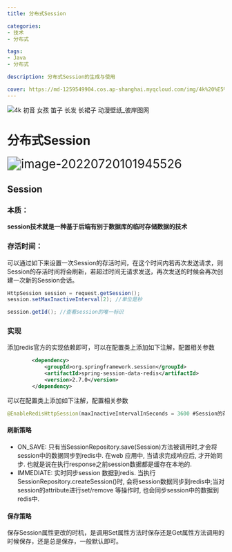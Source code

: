 ```yaml
---
title: 分布式Session

categories: 
- 技术
- 分布式

tags:
- Java
- 分布式

description: 分布式Session的生成与使用

cover: https://md-1259549904.cos.ap-shanghai.myqcloud.com/img/4k%20%E5%88%9D%E9%9F%B3%20%E5%A5%B3%E5%AD%A9%20%E7%AC%9B%E5%AD%90%20%E9%95%BF%E5%8F%91%20%E9%95%BF%E8%A3%99%E5%AD%90%20%E5%8A%A8%E6%BC%AB%E5%A3%81%E7%BA%B8_%E5%BD%BC%E5%B2%B8%E5%9B%BE%E7%BD%91.jpg
---
```


![4k 初音 女孩 笛子 长发 长裙子 动漫壁纸_彼岸图网](https://md-1259549904.cos.ap-shanghai.myqcloud.com/img/4k%20%E5%88%9D%E9%9F%B3%20%E5%A5%B3%E5%AD%A9%20%E7%AC%9B%E5%AD%90%20%E9%95%BF%E5%8F%91%20%E9%95%BF%E8%A3%99%E5%AD%90%20%E5%8A%A8%E6%BC%AB%E5%A3%81%E7%BA%B8_%E5%BD%BC%E5%B2%B8%E5%9B%BE%E7%BD%91.jpg)

# 分布式Session

<img src="https://md-1259549904.cos.ap-shanghai.myqcloud.com/img/image-20220720101945526.png" alt="image-20220720101945526" style="zoom: 200%;" />

## Session

### 本质：

**session技术就是一种基于后端有别于数据库的临时存储数据的技术**



### 存活时间：

可以通过如下来设置一次Session的存活时间，在这个时间内若再次发送请求，则Session的存活时间将会刷新，若超过时间无请求发送，再次发送的时候会再次创建一次新的Session会话。

```java
HttpSession session = request.getSession();
session.setMaxInactiveInterval(2); //单位是秒

session.getId(); //查看session的唯一标识
```

### 实现

添加redis官方的实现依赖即可，可以在配置类上添加如下注解，配置相关参数

```xml
        <dependency>
            <groupId>org.springframework.session</groupId>
            <artifactId>spring-session-data-redis</artifactId>
            <version>2.7.0</version>
        </dependency>
```

可以在配置类上添加如下注解，配置相关参数

```java
@EnableRedisHttpSession(maxInactiveIntervalInSeconds = 3600 #Session的存活时间,redisNamespace = "session_info存储在redis中的命名空间",flushMode = FlushMode.IMMEDIATE #刷新策略,saveMode = SaveMode.ON_SET_ATTRIBUTE #刷新策略)
```

#### 刷新策略

- ON_SAVE: 只有当SessionRepository.save(Session)方法被调用时,才会将session中的数据同步到redis中. 在web 应用中, 当请求完成响应后, 才开始同步. 也就是说在执行response之前session数据都是缓存在本地的.
- IMMEDIATE: 实时同步session 数据到redis. 当执行SessionRepository.createSession()时, 会将session数据同步到redis中;当对session的attribute进行set/remove 等操作时, 也会同步session中的数据到redis中.

#### 保存策略

保存Session属性更改的时机，是调用Set属性方法时保存还是Get属性方法调用的时候保存，还是总是保存，一般默认即可。
